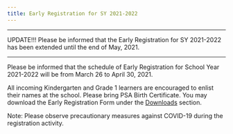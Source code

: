 ```yaml
---
title: Early Registration for SY 2021-2022
---
```


**************************************************************************************************************
UPDATE!!!
Please be informed that the Early Registration for SY 2021-2022 has been extended until the end of May, 2021.

**************************************************************************************************************

Please be informed that the schedule of Early Registration for School Year 2021-2022 will be from March 26 to April 30, 2021.

All incoming Kindergarten and Grade 1 learners are encouraged to enlist their names at the school. Please bring PSA Birth Certificate.  You may download the Early Registration Form under the [Downloads](/downloads.html) section.

Note: Please observe precautionary measures against COVID-19 during the registration activity. 